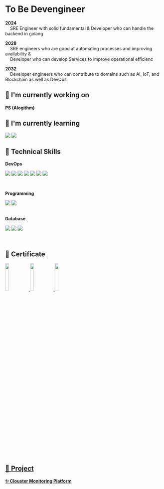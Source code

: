 #  To Be Devengineer

<b>2024</b></br>
&nbsp;&nbsp;&nbsp;&nbsp;SRE Engineer with solid fundamental  &  Developer who can handle the backend in golang

<b>2028</b></br>
&nbsp;&nbsp;&nbsp;&nbsp;SRE engineers who are good at automating processes and improving availability & </br> &nbsp;&nbsp;&nbsp;&nbsp;Developer who can develop Services to improve operational efficienc

<b>2032</b></br>
&nbsp;&nbsp;&nbsp;&nbsp;Developer engineers who can contribute to domains such as AI, IoT, and Blockchain as well as DevOps

## 🔭 I'm currently working on

####  PS  (Alogithm)

## 🌱 I'm currently learning


![](https://img.shields.io/badge/Code-Golang-informational?style=flat&logo=go&color=ACE)
![](https://img.shields.io/badge/API-FastAPI-informational?style=flat&logo=FastAPI&color=BBAABB)

## 💼 Technical Skills
<b>DevOps</b>

![](https://img.shields.io/badge/Container-Docker-informational?style=flat&logo=docker&color=61AAFB)
![](https://img.shields.io/badge/Container-Kubernetes-informational?style=flat&logo=Kubernetes&color=336791)
![](https://img.shields.io/badge/Container-Helm-informational?style=flat&logo=Helm&color=61DFFB)
![](https://img.shields.io/badge/IaC-Terraform-informational?style=flat&logo=Terraform&color=764ABC)
![](https://img.shields.io/badge/IaC-Ansible-informational?style=flat&logo=Ansible&color=000000)
![](https://img.shields.io/badge/CI/CD-Jenkins-informational?style=flat&logo=Jenkins&color=CC342D)
![](https://img.shields.io/badge/CI/CD-Argo-informational?style=flat&logo=Argo&color=E34F26)

</br>

<b>Programming</b>

![](https://img.shields.io/badge/Code-Python-informational?style=flat&logo=Python&color=003B57)
![](https://img.shields.io/badge/API-Flask-informational?style=flat&logo=Flask&color=EEEA98)

</br>
<b>Database</b>

![](https://img.shields.io/badge/DB-MYSQL-informational?style=flat&logo=MYSQL&color=EFA488)
![](https://img.shields.io/badge/DB-PostgreSQL-informational?style=flat&logo=PostgreSQL&color=336791)
![](https://img.shields.io/badge/DB-SQLite-informational?style=flat&logo=SQLite&color=003B57)

</br>

##  🎯 Certificate
<a href="https://www.credly.com/badges/80d7bc3a-def2-416e-9fb2-71b4e6433355/public_url"><img src="https://images.credly.com/size/110x110/images/8b8ed108-e77d-4396-ac59-2504583b9d54/cka_from_cncfsite__281_29.png" width="15%" height="15%">
<a href="https://www.credly.com/badges/d852db32-821f-454f-ba52-42d46b76db70/public_url"><img src="https://images.credly.com/size/340x340/images/0e284c3f-5164-4b21-8660-0d84737941bc/image.png" width="15%" height="15%">
<a href="https://www.credly.com/badges/91a67740-bc22-4e30-a3c6-8bcfa1132c74/public_url"><img src="https://images.credly.com/size/340x340/images/be8fcaeb-c769-4858-b567-ffaaa73ce8cf/image.png" width="15%" height="15%">

</br>

## 🚀 Project

#### ✨ <a href="https://www.notion.so/rsh4297/Clouster-Monitoring-Platform-38eedf5ac67142b89da1cbf61a0dba76">Clouster Monitoring Platform</a>
